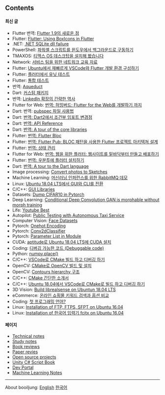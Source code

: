 ## Contents

#### 최신 글

- Flutter 번역: [Flutter 1.9의 새로운 점](./technical_notes/flutter/what_is_new_in_flutter_1_9.md)
- Flutter: [Flutter: Using BoxIcons in Flutter](./technical_notes/flutter/using_boxicons_in_flutter.md)
- .NET: [.NET SQLite dll failure](./technical_notes/dotnet/donet_sqlite_dll_failure.md)
- PowerShell: [파워셸 스크립트를 윈도우에서 백그라운드로 구동하기](./technical_notes/windows/poweshell_script_signing_tutorials.md)
- TMAXOS: [티맥스 OS 데스크탑을 설치해 봤습니다](technical_notes/linux/tmaxos/installation_of_tmaxos_desktop.md)
- Network: [서비스 팀을 위한 네트워크 교육 자료](technical_notes/networks/communication_basics.md)
- Flutter: [Ubuntu에서 재빠르게 VSCode와 Flutter 개발 환경 구성하기](technical_notes/flutter/ubuntu_flutter_vscode_quick.md)
- Flutter: [플러터에서 유닛 테스트](technical_notes/flutter/unit_test/flutter_unit_test.md)
- Flutter: [통합 테스트](technical_notes/flutter/unit_test/integrated_test.md)
- 번역: [Aqueduct](technical_notes/dart/aqueduct/index.md)
- Dart: [커스텀 패키지](./technical_notes/dart/custom_package.md)
- 번역: [LinkedIn 확장의 간략한 역사](./technical_notes/software_architecture/a_brief_history_of_scaling_linkedin.md)
- Flutter for Web: [번역: 허밍버드: Flutter for the Web를 개발하기 까지](technical_notes/flutter/hummingboard_building_flutter_for_the_web.md)
- Dart: 번역: [pubspec 파일 사용법](technical_notes/dart/pubspec_yaml.md)
- Dart: [번역: Dart2에서 조건부 임포트 변경점](technical_notes/dart/dart2_conditional_import_update.md)
- Dart: [번역: API Reference](technical_notes/dart/api_reference/index.md)
- Dart: [번역: A tour of the core libraries](technical_notes/dart/core_libraries_tour/index.md)
- Flutter: [번역: Flutter Bloc](technical_notes/flutter/bloc/index.md)
- Flutter: [번역: Flutter Pub: BLOC 패턴을 사용한 Flutter 프로젝트 아키텍쳐 설계](technical_notes/flutter/state_management/architecture_your_flutter_project_using_bloc_pattern.md)
- Flutter: [번역: 상태 관리](technical_notes/flutter/state_management/index.md)
- Flutter for Web: [번역: 웹을 위한 플러터: 웹사이트를 밑바닥부터 만들고 배포하기](technical_notes/flutter/flutter_for_web_create_and_deploy_a_website_from_scratch.md)
- Flutter: [번역: 우분투에 플러터 설치하기](technical_notes/flutter/installation_of_flutter_on_ubuntu.md)
- Dart: [번역: A tour to the Dart language](./technical_notes/dart/index.md)
- Image processing: [Convert photos to Sketches](./technical_notes/image_processing/convert_photos_to_sketches.md)
- Machine Learning: [머신러닝 인퍼런스를 위한 RabbitMQ 데모](technical_notes/machine_learning/rabbitmq_demo_for_machine_learning_inference.md)
- Linux: [Ubuntu 18.04 LTS에서 GUI와 CLI를 전환](technical_notes/linux/switch_gui_and_cli.md)
- C/C++: [GUI Libraries](./technical_notes/c_language/cpp_gui_libraries.md)
- Datasets: [Dump CIFAR10 in Pytorch](technical_notes/datasets/cifar10.md)
- Deep Learning: [Conditional Deep Convolution GAN is morphable without morph training](technical_notes/deep_learning/cdcgan_is_mophable_without_training.md)
- Life: [Youtube Best](./life/youtube_best.md)
- Autopilot: [Public Testing with Autonomous Taxi Service](technical_notes/autopilot/public_testing_with_autonomous_taxi_service.md)
- Computer Vision: [Face Datasets](technical_notes/computer_vision/face_datasets.md)
- Pytorch: [Onehot Encoding](technical_notes/pytorch/onehot_encoding.md)
- Pytorch: [Conv2dClassifier](technical_notes/pytorch/conv2d_classifier.md)
- Pytorch: [Parameter List in Module](technical_notes/pytorch/parameter_list_in_module.md)
- CUDA: [aptitude로 Ubuntu 18.04 LTS에 CUDA 설치](./technical_notes/cuda/aptitude_cuda.md)
- Coding: [디버깅 가능한 코드 (Debuggable code)](./technical_notes/coding/debuggable_code.md)
- Python: [numpy.place()](technical_notes/python/python_krorea_numpy_place.md)
- C/C++: [VSCode로 CMake 빌드 하고 디버깅 하기](technical_notes/c_language/build_cmake_in_vscode_on_linux.md)
- OpenCV: [CMake로 OpenCV 빌드 및 설치](technical_notes/computer_vision/build_opencv_with_cmake.md)
- OpenCV: [Contours hierarchy 구조](technical_notes/computer_vision/contours_hierarchy.md)
- C/C++: [CMake 간단한 소개서](technical_notes/c_language/simple_cmake_introduction.md)
- C/C++: [Ubuntu 18.04에서 VSCode로 CMake로 빌드 하고 디버깅 하기](technical_notes/c_language/build_cmake_in_vscode_on_linux.md)
- 3D Vision: [Build librealsense on Ubuntun 18.04 LTS](technical_notes/3d_vision/build_librealsense_on_ubuntu_1604.md)
- eCommerce: [온라인 쇼핑몰 키워드 검색과 옵션 비교](technical_notes/product_managements/ecommerce_search.md)
- Coding: [첫 프로그래밍 언어?](./technical_notes/learning_programming_languages/which_programming_language_do_you_want_to_learn.md)
- Linux: [Installation of FTP, FTPS, SFPT on Ubuntu 16.04](./technical_notes/linux/ubuntu_ftp.md)
- Linux: [Installation of 한국어 입력기 fcitx on Ubuntu 16.04](./technical_notes/linux/ubuntu_korean_fcitx_installation.md)

#### 페이지

- [Technical notes](./technical_notes/index.md)
- [Study notes](study_notes/index.md)
- [Book reviews](book_reviews/index.md)
- [Paper revies](./reviews/index.md)
- [Open source projects](./opensource_projects/index.md)
- [Unity C# Script Book](technical_notes/unity_csharp_script_book/index.md)
- [Dev Portal](dev_portal/index.md)
- [Machine Learning Notes](./machine_learning_notes/index.md)

---

About booiljung: [English](about_booiljung_en.md) [한국어](about_booiljung_ko.md)